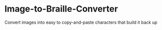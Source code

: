 # Image-to-Braille-Converter
Convert images into easy to copy-and-paste characters that build it back up
